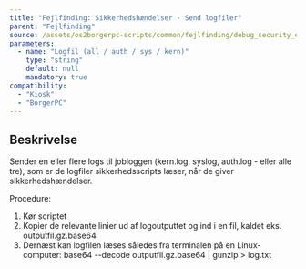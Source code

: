 ```yaml
---
title: "Fejlfinding: Sikkerhedshændelser - Send logfiler"
parent: "Fejlfinding"
source: /assets/os2borgerpc-scripts/common/fejlfinding/debug_security_events_full_logs.sh
parameters:
  - name: "Logfil (all / auth / sys / kern)"
    type: "string"
    default: null
    mandatory: true
compatibility:
  - "Kiosk"
  - "BorgerPC"
---
```


## Beskrivelse
Sender en eller flere logs til jobloggen (kern.log, syslog, auth.log - eller alle tre), som er de logfiler sikkerhedsscripts læser, når de giver sikkerhedshændelser.

Procedure:
1. Kør scriptet
2. Kopier de relevante linier ud af logoutputtet og ind i en fil, kaldet eks. outputfil.gz.base64
3. Dernæst kan logfilen læses således fra terminalen på en Linux-computer:
   base64 --decode outputfil.gz.base64 | gunzip > log.txt